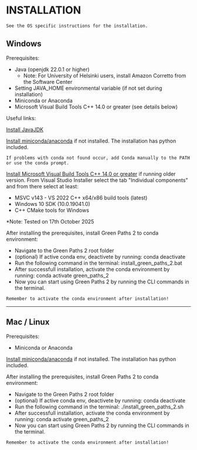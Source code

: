 # INSTALLATION

```{note}
See the OS specific instructions for the installation.
```

## Windows

Prerequisites:
- Java (openjdk 22.0.1 or higher)
    - Note: For University of Helsinki users, install Amazon Corretto from the Software Center 
- Setting JAVA_HOME environmental variable (if not set during installation)
- Miniconda or Anaconda
- Microsoft Visual Build Tools C++ 14.0 or greater (see details below)

Useful links:

[Install JavaJDK](https://www.oracle.com/java/technologies/javase/jdk22-archive-downloads.html)

[Install miniconda/anaconda](https://docs.conda.io/en/latest/miniconda.html) if not installed.
The installation has python included.

```{hint}
If problems with conda not found occur, add Conda manually to the PATH or use the conda prompt.

```

[Install Microsoft Visual Build Tools C++ 14.0 or greater](https://visualstudio.microsoft.com/visual-cpp-build-tools/) if running older version. 
From Visual Studio Installer select the tab "Individual components" and from there select at least:
- MSVC v143 - VS 2022 C++ x64/x86 build tools (latest)
- Windows 10 SDK (10.0.19041.0) 
- C++ CMake tools for Windows

*Note: Tested on 17th October 2025


After installing the prerequisites, install Green Paths 2 to conda environment:
- Navigate to the Green Paths 2 root folder
- (optional) If active conda env, deactivete by running:
        conda deactivate
- Run the following command in the terminal:
        install_green_paths_2.bat
- After successfull installation, activate the conda environment by running:
        conda activate green_paths_2
- Now you can start using Green Paths 2 by running the CLI commands in the terminal.

```{hint}
Remember to activate the conda environment after installation!
```

<hr>

## Mac / Linux

Prerequisites:
- Miniconda or Anaconda

[Install miniconda/anaconda](https://docs.conda.io/en/latest/miniconda.html) if not installed.
The installation has python included.

After installing the prerequisites, install Green Paths 2 to conda environment:
- Navigate to the Green Paths 2 root folder
- (optional) If active conda env, deactivete by running:
        conda deactivate
- Run the following command in the terminal:
        ./install_green_paths_2.sh
- After successfull installation, activate the conda environment by running:
        conda activate green_paths_2
- Now you can start using Green Paths 2 by running the CLI commands in the terminal.

```{hint}
Remember to activate the conda environment after installation!
```

